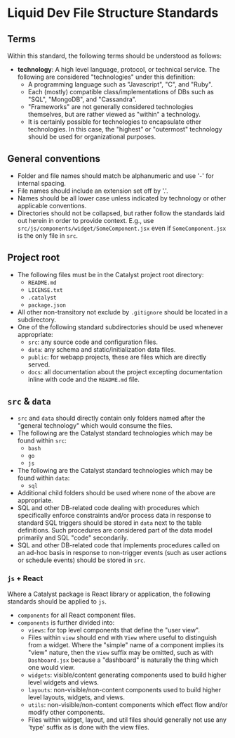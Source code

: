 # Liquid Dev File Structure Standards

## Terms

Within this standard, the following terms should be understood as follows:

* **technology**: A high level language, protocol, or technical service. The following are considered "technologies" under this definition:
  * A programming language such as "Javascript", "C", and "Ruby".
  * Each (mostly) compatible class/implementations of DBs such as "SQL", "MongoDB", and "Cassandra".
  * "Frameworks" are not generally considered technologies themselves, but are rather viewed as "within" a technology.
  * It is certainly possible for technologies to encapsulate other technologies. In this case, the "highest" or "outermost" technology should be used for organizational purposes.

## General conventions

* Folder and file names should match be alphanumeric and use '-' for internal spacing.
* File names should include an extension set off by '.'.
* Names should be all lower case unless indicated by technology or other applicable conventions.
* Directories should not be collapsed, but rather follow the standards laid out herein in order to provide context. E.g., use `src/js/components/widget/SomeComponent.jsx` even if `SomeComponent.jsx` is the only file in `src`.

## Project root

* The following files must be in the Catalyst project root directory:
  * `README.md`
  * `LICENSE.txt`
  * `.catalyst`
  * `package.json`
* All other non-transitory not exclude by `.gitignore` should be located in a subdirectory.
* One of the following standard subdirectories should be used whenever appropriate:
  * `src`: any source code and configuration files.
  * `data`: any schema and static/initialization data files.
  * `public`: for webapp projects, these are files which are directly served.
  * `docs`: all documentation about the project excepting documentation inline with code and the `README.md` file.

## `src` & `data`

* `src` and `data` should directly contain only folders named after the "general technology" which would consume the files.
* The following are the Catalyst standard technologies which may be found within `src`:
  * `bash`
  * `go`
  * `js`
* The following are the Catalyst standard technologies which may be found within `data`:
  * `sql`
* Additional child folders should be used where none of the above are appropriate.
* SQL and other DB-related code dealing with procedures which specifically enforce constraints and/or process data in response to standard SQL triggers should be stored in `data` next to the table definitions. Such procedures are considered part of the data model primarily and SQL "code" secondarily.
* SQL and other DB-related code that implements procedures called on an ad-hoc basis in response to non-trigger events (such as user actions or schedule events) should be stored in `src`.

### `js` + React

Where a Catalyst package is React library or application, the following standards should be applied to `js`.

* `components` for all React component files.
* `components` is further divided into:
  * `views`: for top level components that define the "user view".
  * Files within `view` should end with `View` where useful to distinguish from a widget. Where the "simple" name of a component implies its "view" nature, then the `View` suffix may be omitted, such as with `Dashboard.jsx` because a "dashboard" is naturally the thing which one would view.
  * `widgets`: visible/content generating components used to build higher level widgets and views.
  * `layouts`: non-visible/non-content components used to build higher level layouts, widgets, and views.
  * `utils`: non-visible/non-content components which effect flow and/or modify other components.
  * Files within widget, layout, and util files should generally not use any 'type' suffix as is done with the view files.

